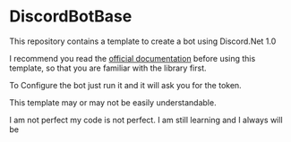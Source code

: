 # DiscordBotBase

This repository contains a template to create a bot using Discord.Net 1.0

I recommend you read the [official documentation](https://discord.foxbot.me/docs/api/index.html) before using this template, so that you
are familiar with the library first. 

To Configure the bot just run it and it will ask you for the token.

This template may or may not be easily understandable.

I am not perfect my code is not perfect. I am still learning and I always will be